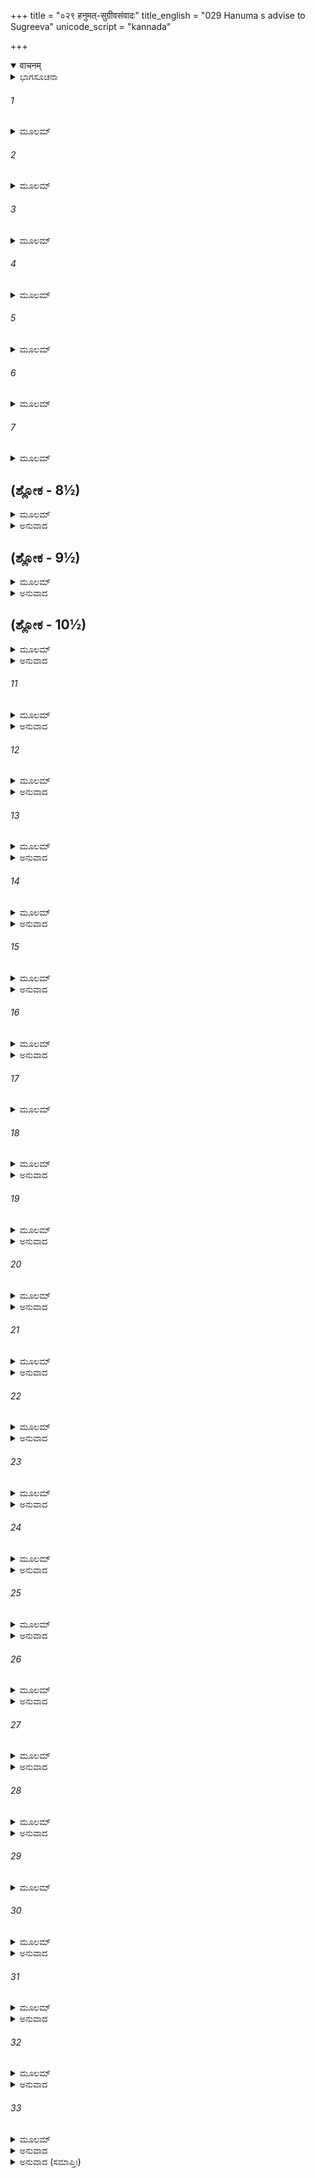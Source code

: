 +++
title = "०२९ हनुमत्-सुग्रीवसंवादः"
title_english = "029 Hanuma s advise to Sugreeva"
unicode_script = "kannada"

+++
<details open><summary>वाचनम्</summary>

<div class="audioEmbed"  caption="श्रीराम-हरिसीताराममूर्ति-घनपाठिभ्यां वचनम्" src="https://archive.org/download/Ramayana-recitation-Sriram-harisItArAmamUrti-Ghanapaati-v2/Kanda_4/Kanda_4_KSK-029-Hanumath_Sugreeva_Samvadaha.mp3"></div>
</details>



<details><summary>ಭಾಗಸೂಚನಾ</summary>

ಹನುಮಂತನು ಸಮಜಾಯಿಸಿದಾಗ ಸುಗ್ರೀವನು ವಾನರ ಸೈನಿಕರನ್ನು ಒಂದುಗೂಡಿಸುವಂತೆ ನೀಲನಿಗೆ ಆದೇಶಿಸಿದುದು
</details>

###### 1


<details><summary>ಮೂಲಮ್</summary>

ಸಮೀಕ್ಷ್ಯ ವಿಮಲಂ ವ್ಯೋಮ  ಗತವಿದ್ಯುದ್ಬಲಾಹಕಮ್ ।  
ಸಾರಸಾರವಸಂಘುಷ್ಟಂ ರಮ್ಯಜೋತ್ಸ್ನಾನುಲೇಪನಮ್ ॥
</details>

###### 2


<details><summary>ಮೂಲಮ್</summary>

ಸಮೃದ್ಧಾರ್ಥಂ ಚ ಸುಗ್ರೀವಂ ಮಂದಧರ್ಮಾರ್ಥ ಸಂಗ್ರಹಮ್ ।  
ಅತ್ಯರ್ಥಚಾಸತಾಂ ಮಾರ್ಗಮೇಕಾಂತಗತಮಾನಸಮ್ ॥
</details>

###### 3


<details><summary>ಮೂಲಮ್</summary>

ನಿವೃತ್ತಕಾರ್ಯಂ ಸಿದ್ಧಾರ್ಥಂ ಪ್ರಮದಾಭಿರತಂ ಸದಾ ।  
ಪ್ರಾಪ್ತವಂತಮಭಿಪ್ರೇತಾನ್ ಸರ್ವಾನೇವ ಮನೋರಥಾನ್ ॥
</details>

###### 4


<details><summary>ಮೂಲಮ್</summary>

ಸ್ವಾಂ ಚ ಪತ್ನೀಮಭಿಪ್ರೇತಾಂ ತಾರಾಂ ಚಾಪಿ ಸಮೀಪ್ಸಿತಾಮ್।  
ವಿಹರಂತ ಮಹೋರಾತ್ರಂ ಕೃತಾರ್ಥಂ ವಿಗತಜ್ವರಮ್ ॥
</details>

###### 5


<details><summary>ಮೂಲಮ್</summary>

ಕ್ರೀಡಂತಮಿವ ದೇವೇಶಂ ಗಂಧರ್ವಾಪ್ಸರಸಾಂ ಗಣೈಃ ।  
ಮಂತ್ರಿಷು ನ್ಯಸ್ತಕಾರ್ಯಂ ಚ ಮಂತ್ರಿಣಾಮನವೇಕ್ಷಕಮ್ ॥
</details>

###### 6


<details><summary>ಮೂಲಮ್</summary>

ಉಚ್ಛಿನ್ನರಾಜ್ಯಸಂದೇಹಂ ಕಾಮವೃತ್ತಮಿವ ಸ್ಥಿತಮ್ ।  
ನಿಶ್ಚಿತಾರ್ಥೋಽರ್ಥತತ್ತ್ವಜ್ಞಃ  ಕಾಲಧರ್ಮವಿಶೇಷವಿತ್ ॥
</details>

###### 7


<details><summary>ಮೂಲಮ್</summary>

ಪ್ರಸಾದ್ಯ ವಾಕ್ಯೈರ್ವಿವಿಧೈರ್ಹೇತುಮದ್ಭಿರ್ಮನೋರಮೈಃ ।  
ವಾಕ್ಯವಿದ್ವಾಕ್ಯತತ್ತ್ವಜ್ಞಂ ಹರೀಶಂ ಮಾರುತಾತ್ಮಜಃ ॥
</details>

## (ಶ್ಲೋಕ - 8½)


<details><summary>ಮೂಲಮ್</summary>

ಹಿತಂ ತಥ್ಯಂ ಚ ಪಥ್ಯಂ ಚ ಸಾಮಧರ್ಮಾರ್ಥನೀತಿಮತ್ ।  
ಪ್ರಣಯಪ್ರೀತಿ ಸಂಯುಕ್ತಂ ವಿಶ್ವಾಸ ಕೃತನಿಶ್ಚಯಮ್ ॥  
ಹರೀಶ್ವರಮುಪಾಗಮ್ಯ ಹನೂಮಾನ್ವಾಕ್ಯಮಬ್ರವೀತ್ ।
</details>

<details><summary>ಅನುವಾದ</summary>

ಪವನಕುಮಾರ ಹನುಮಂತನು ಶಾಸ್ತ್ರದ ನಿಶ್ಚಿತ ಸಿದ್ಧಾಂತವನ್ನು ಬಲ್ಲವನಾಗಿದ್ದನು. ಏನು ಮಾಡಬೇಕು, ಏನು ಮಾಡಬಾರದು ಇದರ ಯಥಾರ್ಥಜ್ಞಾನ ಅವನಿಗೆ ಇತ್ತು. ಯಾವ ಸಮಯದಲ್ಲಿ, ಯಾವ ವಿಶೇಷ ಧರ್ಮವನ್ನು ಪಾಲಿಸಬೇಕೆಂಬುದೂ ಅವನಿಗೆ ಚೆನ್ನಾಗಿ ತಿಳಿದಿತ್ತು. ಮಾತಿನ ಕಲೆಯ ಜ್ಞಾನವೂ ಅವನಿಗೆ ಚೆನ್ನಾಗಿತ್ತು. ಆಕಾಶ ನಿರ್ಮಲವಾದುದನ್ನು ಅವನು ನೋಡಿದನು. ಈಗ ಅದರಲ್ಲಿ ಮೋಡಗಳಾಗಲೀ, ವಿದ್ಯುತ್ತಾಗಲೀ ಕಾಣುತ್ತಿರಲಿಲ್ಲ. ಅಂತರಿಕ್ಷದಲ್ಲಿ ಎಲ್ಲೆಡೆ ಸಾರಸ ಪಕ್ಷಿಗಳು ಹಾರಾಡುತ್ತಿದ್ದವು ಮತ್ತು ಅವುಗಳ ಕೂಗು ಕೇಳಿಸುತ್ತಿತ್ತು. (ಚಂದ್ರೋದಯವಾದಾಗ) ಶ್ವೇತ ಚಂದನ ದಂತಹ ರಮಣೀಯ ಬೆಳದಿಂಗಳ ಲೇಪ ಹಚ್ಚಿದಂತೆ ಆಕಾಶವು ಕಂಡು ಬರುತ್ತಿತ್ತು. ಸುಗ್ರೀವನ ಪ್ರಯೋಜನ ಸಿದ್ಧವಾದ್ದರಿಂದ ಅವನು ಧರ್ಮ ಮತ್ತು ಅರ್ಥದ ಸಂಗ್ರಹದಲ್ಲಿ ಶಿಥಿಲತೆ ತೋರುತ್ತಿರುವನು. ಅಸಾಧು ಪುರುಷರ ಮಾರ್ಗ (ಕಾಮಸೇವನ)ವನ್ನೇ ಹೆಚ್ಚು ಆಶ್ರಯಿಸಿರುವನು. ಏಕಾಂತದಲ್ಲೇ (ಅಲ್ಲಿ ಸ್ತ್ರೀಯರ ಸಂಗದಲ್ಲಿ ಯಾವುದೇ ಬಾಧೆ ಇಲ್ಲದ್ದರಿಂದ) ಅವನ ಮನಸ್ಸುತೊಡಗಿದೆ. ಅವನ ಕಾರ್ಯಪೂರ್ಣಗೊಂಡಿದೆ. ಅವನ ಅಭೀಷ್ಟ ಪ್ರಯೋಜನ ಸಿದ್ಧವಾಗಿದೆ. ಈಗ ಅವನು ಸಹಾ ಯುವತೀ ಸ್ತ್ರೀಯರೊಂದಿಗೆ ಕ್ರೀಡಾವಿಲಾಸದಲ್ಲೇ ತೊಡಗಿರುತ್ತಾನೆ. ಅವನು ತನ್ನ ಎಲ್ಲ ಬೇಕಾದ ಮನೋರಥಗಳನ್ನು ಪಡೆದು ಕೊಂಡಿರುವನು. ತನ್ನ ಮನೋವಾಂಛಿತ ಪತ್ನೀ ರಮೆಯನ್ನು ಹಾಗೂ ಅಭೀಷ್ಟ ಸುಂದರೀ ತಾರೆಯನ್ನು ಪಡೆದುಕೊಂಡು ಈಗ ಅವನು ಕೃತಕೃತ್ಯನಾಗಿ ನಿಶ್ಚಿಂತನಾಗಿರುವನು. ಹಗಲು-ರಾತ್ರೆ ಭೋಗವಿಲಾಸದಲ್ಲೇ ತೊಡಗಿರುತ್ತಾನೆ. ದೇವೇಂದ್ರನು ಗಂಧರ್ವರೊಂದಿಗೆ, ಅಪ್ಸರೆಯರೊಂದಿಗೆ ಕ್ರೀಡೆಯಲ್ಲಿ ತತ್ಪರ ನಾಗಿರುವಂತೆಯೇ, ಸುಗ್ರೀವನೂ ಕೂಡ ತನ್ನ ಮಂತ್ರಿಗಳ ಮೇಲೆ ರಾಜ್ಯಭಾರದ ಹೊಣೆಯನ್ನು ಒಪ್ಪಿಸಿ ಕ್ರೀಡಾ ವಿಹಾರದಲ್ಲೇ ತತ್ಪರನಾಗಿದ್ದಾನೆ. ಮಂತ್ರಿಗಳ ಕಾರ್ಯವನ್ನು ಎಂದೂ ನೋಡುವುದಿಲ್ಲ. ಮಂತ್ರಿಗಳ ಸಜ್ಜನಿಕೆಯಿಂದಾಗಿ ರಾಜ್ಯಕ್ಕೆ ಯಾವುದೇ ರೀತಿಯ ಹಾನಿಯುಂಟಾಗುವ ಸಂಭವ ಇಲ್ಲದಿದ್ದರೂ ಸ್ವತಃ ಸುಗ್ರೀವನು ಸ್ವೇಚ್ಛಾಚಾರಿಯಾಗಿದ್ದಾನೆ. ಇದೆಲ್ಲವನ್ನು ವಿಚಾರ ಮಾಡಿ ಹನುಮಂತನು ವಾನರರಾಜ ಸುಗ್ರೀವನ ಬಳಿಗೆ ಹೋಗಿ, ಅವನಿಗೆ ಯುಕ್ತಿಯುಕ್ತವಾಗಿ ಹಾಗೂ ಮನೋರಮ ಮಾತಿನಿಂದ ಪ್ರಸನ್ನಗೊಳಿಸಿ, ಮಾತಿನ ಮರ್ಮವನ್ನು ಬಲ್ಲ ಸುಗ್ರೀವನಲ್ಲಿ ಹಿತಕರ, ಸತ್ಯವಾದ, ಲಾಭದಾಯಕವಾದ, ಸಾಮ, ಧರ್ಮ, ಅರ್ಥನೀತಿಯಿಂದ ಯುಕ್ತ, ಶಾಸ್ತ್ರವಿಶ್ವಾಸೀ ಪುರುಷರ ನಿಶ್ಚಯ ಸಂಪನ್ನ ಹಾಗೂ ಪ್ರೇಮ, ಪ್ರಸನ್ನತೆ ತುಂಬಿದ ಮಾತನ್ನು ಹೇಳಿದನು.॥1-8½॥
</details>

## (ಶ್ಲೋಕ - 9½)


<details><summary>ಮೂಲಮ್</summary>

ರಾಜ್ಯಂ ಪ್ರಾಪ್ತಂ ಯಶಶ್ಚೈವ ಕೌಲೀ ಶ್ರೀರಭಿ ವರ್ಧಿತಾ॥  
ಮಿತ್ರಾಣಾಂ ಸಂಗ್ರಹಃ ಶೇಷಸ್ತದ್ ಭವಾನ್ಕರ್ತುಮರ್ಹತಿ ।
</details>

<details><summary>ಅನುವಾದ</summary>

ರಾಜನೇ! ನೀನು ರಾಜ್ಯವನ್ನು, ಯಶಸ್ಸನ್ನು ಪಡೆದುಕೊಂಡೆ ಹಾಗೂ ಕುಲಪರಂಪರೆಯಿಂದ ಬಂದಿರುವ ಲಕ್ಷ್ಮಿಯನ್ನು ಹೆಚ್ಚಿಸಿರುವೆ. ಆದರೆ ಈಗ ಮಿತ್ರರನ್ನು ತನ್ನವರಾಗಿಸಿಕೊಳ್ಳುವ ಕಾರ್ಯವೊಂದು ಬಾಕಿ ಉಳಿದಿದೆ. ಅದನ್ನು ನೀನು ಈಗ ಪೂರ್ಣಗೊಳಿಸಬೇಕಾಗಿದೆ.॥9½॥
</details>

## (ಶ್ಲೋಕ - 10½)


<details><summary>ಮೂಲಮ್</summary>

ಯೋ ಹಿ ಮಿತ್ರೇಷು ಕಾಲಜ್ಞಃ ಸತತಂ ಸಾಧು ವರ್ತತೇ ॥  
ತಸ್ಯ ರಾಜ್ಯಂ ಚ ಕೀರ್ತಿಶ್ಚ ಪ್ರತಾಪಶ್ಚಾಪಿವರ್ಧತೇ ।
</details>

<details><summary>ಅನುವಾದ</summary>

‘ಯಾವಾಗ ಪ್ರತ್ಯುಪಕಾರ ಮಾಡಬೇಕು’ ಎಂಬ ಮಾತನ್ನು ತಿಳಿದು, ಮಿತ್ರರ ಕುರಿತು ಸದಾ ಒಳ್ಳೆಯವನಾಗಿ ವರ್ತಿಸುವ ರಾಜನ ರಾಜ್ಯ, ಯಶ, ಪ್ರತಾಪದ ವೃದ್ಧಿಯಾಗುತ್ತದೆ.॥10½॥
</details>

###### 11


<details><summary>ಮೂಲಮ್</summary>

ಯಸ್ಯ ಕೋಶಶ್ಚ ದಂಡಶ್ಚ ಮಿತ್ರಾಣ್ಯಾತ್ಮಾ ಚ ಭೂಮಿಪ ।  
ಸಮವೇತಾನಿ ಸರ್ವಾಣಿ ಸ ರಾಜ್ಯಂ ಮಹದಶ್ನುತೇ ॥
</details>

<details><summary>ಅನುವಾದ</summary>

ಪೃಥಿವೀಪತೇ! ಯಾವ ರಾಜನ ಕೋಶ, ದಂಡ (ಸೈನ್ಯ),ಮಿತ್ರ ಮತ್ತು ತನ್ನ ಶರೀರ ಇವೆಲ್ಲ ಸಮವಾಗಿ ತನ್ನ ವಶದಲ್ಲಿ ಇರುತ್ತದೋ, ಅವನು ವಿಶಾಲ ರಾಜ್ಯವನ್ನು ಪಾಲಿಸುತ್ತಾ ಅನುಭವಿಸುತ್ತಾನೆ.॥11॥
</details>

###### 12


<details><summary>ಮೂಲಮ್</summary>

ತದ್ಭವಾನ್ ವೃತ್ತಸಂಪನ್ನಃ ಸ್ಥಿತಃಪಥಿ ನಿರತ್ಯಯೇ ।  
ಮಿತ್ರಾರ್ಥಮಭಿನೀತಾರ್ಥಂ  ಯಥಾವತ್ ಕರ್ತುಮರ್ಹತಿ ॥
</details>

<details><summary>ಅನುವಾದ</summary>

ನೀನು ಸದಾಚಾರ ಸಂಪನ್ನನಾಗಿದ್ದು, ನಿತ್ಯ ಸನಾತನಧರ್ಮ ಮಾರ್ಗದಲ್ಲಿ ಸ್ಥಿತನಾಗಿರುವೆ. ಆದ್ದರಿಂದ ಮಿತ್ರನ ಕಾರ್ಯವನ್ನು ಸಫಲಗೊಳಿಸಲು ಮಾಡಿದ ಪ್ರತಿಜ್ಞೆಯನ್ನು ಯಥೋಚಿತವಾಗಿ ಪೂರ್ಣಗೊಳಿಸು.॥12॥
</details>

###### 13


<details><summary>ಮೂಲಮ್</summary>

ಸಂತ್ಯಜ್ಯ ಸರ್ವಕರ್ಮಾಣಿ ಮಿತ್ರಾರ್ಥೇ ಯೋ ನ ವರ್ತತೇ ।  
ಸಂಭ್ರಮಾದ್ ವಿಕೃತೋತ್ಸಾಹಃ ಸೋಽರ್ಥೇನಾವರುಧ್ಯತೇ ॥
</details>

<details><summary>ಅನುವಾದ</summary>

ತನ್ನ ಎಲ್ಲ ಕಾರ್ಯವನ್ನು ಬಿಟ್ಟು ಮಿತ್ರನ ಕಾರ್ಯವನ್ನು ಸಿದ್ಧಗೊಳಿಸಿಲು ವಿಶೇಷ ಉತ್ಸಾಹದಿಂದ ಶೀಘ್ರವಾಗಿ ತೊಡಗದೆ ಇರುವವನು ಅನರ್ಥಕ್ಕೆ ಭಾಗಿಯಾಗಬೇಕಾಗುತ್ತದೆ.॥13॥
</details>

###### 14


<details><summary>ಮೂಲಮ್</summary>

ಯೋ ಹಿ ಕಾಲವ್ಯತೀತೇಷು ಮಿತ್ರಕಾರ್ಯೇಷು ವರ್ತತೇ ।  
ಸ ಕೃತ್ವಾ ಮಹತೋಽಪ್ಯರ್ಥಾನ್ನ ಮಿತ್ರಾರ್ಥೇನ ಯುಜ್ಯತೇ ॥
</details>

<details><summary>ಅನುವಾದ</summary>

ಕಾರ್ಯಸಾಧನೆಯ ಉಪಯುಕ್ತ ಸಂದರ್ಭ ಕಳೆದು ಹೋದ ಮೇಲೆ ಮಿತ್ರನ ಕಾರ್ಯದಲ್ಲಿ ತೊಡಗುವವನು ಹಿರಿದಾದ ಕಾರ್ಯಗಳನ್ನು ಸಿದ್ಧಗೊಳಿಸಿದರೂ ಮಿತ್ರನ ಪ್ರಯೋಜನವನ್ನು ಸಿದ್ಧಪಡಿಸದವನೆಂದೇ ತಿಳಿಯಲಾಗುತ್ತದೆ.॥14॥
</details>

###### 15


<details><summary>ಮೂಲಮ್</summary>

ತದಿದಂ ಮಿತ್ರ ಕಾರ್ಯಂ ನಃ ಕಾಲಾತೀತಮರಿಂದಮ ।  
ಕ್ರಿಯತಾಂ ರಾಘವಸ್ಯೈತದ್ ವೈದೇಹ್ಯಾಃ ಪರಿಮಾರ್ಗಣಮ್ ॥
</details>

<details><summary>ಅನುವಾದ</summary>

ಶತ್ರುದಮನನೇ! ಭಗವಾನ್ ಶ್ರೀರಾಮನು ನಮಗೆ ಪರಮ ಸುಹೃದನಾಗಿದ್ದಾನೆ. ಅವನ ಈ ಕಾರ್ಯದ ಸಮಯ ಕಳೆದುಹೋಗುತ್ತಾ ಇದೆ. ಆದ್ದರಿಂದ ವೈದೇಹಿ ಸೀತೆಯನ್ನು ಹುಡುಕಲು ಪ್ರಾರಂಭಿಸಬೇಕು.॥15॥
</details>

###### 16


<details><summary>ಮೂಲಮ್</summary>

ನ ಚ ಕಾಲಮತೀತಂ ತೇ ನಿವೇದಯತಿ ಕಾಲವಿತ್ ।  
ತ್ವರಮಾಣೋಽಪಿ ಸ ಪ್ರಾಜ್ಞಸ್ತವ ರಾಜನ್ವಶಾನುಗಃ ॥
</details>

<details><summary>ಅನುವಾದ</summary>

ರಾಜನೇ! ಪರಮಬುದ್ಧಿವಂತ ಶ್ರೀರಾಮನು ಸಮಯದ ಜ್ಞಾನ ಉಳ್ಳವನು ಮತ್ತು ಅವನಿಗೆ ತನ್ನ ಕಾರ್ಯದ ಸಿದ್ಧಿಗಾಗಿ ಅವಸರ ಉಂಟಾಗಿದೆ. ಹೀಗಿದ್ದರೂ ಅವನು ನಿನ್ನ ಅಧೀನದಲ್ಲೇ ಇದ್ದಾನೆ. ಸಂಕೋಚದಿಂದ ತನ್ನ ಕಾರ್ಯದ ಸಮಯ ಕಳೆದುಹೋಗುತ್ತಿದೆ ಎಂದು ನಿನ್ನಲ್ಲಿ ಹೇಳುತ್ತಿಲ್ಲ.॥16॥
</details>

###### 17


<details><summary>ಮೂಲಮ್</summary>

ಕುಲಸ್ಯ ಹೇತುಃ ಸ್ಫೀತಸ್ಯ ದೀರ್ಘಬಂಧುಶ್ಚ ರಾಘವಃ ।  
ಅಪ್ರಮೇಯಪ್ರಭಾವಶ್ಚ ಸ್ವಯಂ ಚಾಪ್ರತಿಮೋ ಗುಣೈಃ ॥
</details>

###### 18


<details><summary>ಮೂಲಮ್</summary>

ತಸ್ಯ ತ್ವಂ ಕುರು ವೈ ಕಾರ್ಯಂ ಪೂರ್ವಂ ತೇನ ಕೃತಂ ತವ ।  
ಹರೀಶ್ವರ  ಕಪಿಶ್ರೇಷ್ಠಾನಾಜ್ಞಾಪಯಿತುಮರ್ಹಸಿ ॥
</details>

<details><summary>ಅನುವಾದ</summary>

ವಾನರರಾಜನೇ! ಭಗವಾನ್ ಶ್ರೀರಾಮನು ಚಿರಕಾಲ ಮಿತ್ರತ್ವವನ್ನು ಇರಿಸುವವನಾಗಿದ್ದಾನೆ. ಅವನು ನಿನ್ನ ಸಮೃದ್ಧಶಾಲಿ ಕುಲದ ಅಭ್ಯುದಯಕ್ಕೆ ಕಾರಣನಾಗಿದ್ದಾನೆ. ಅವನ ಪ್ರಭಾವ ಅತುಲವಾಗಿದೆ, ಗುಣಗಳಲ್ಲಿಯೂ ಅಪ್ರತಿಮನಾಗಿದ್ದಾನೆ. ಈಗ ನೀನು ಅವನ ಕಾರ್ಯವನ್ನು ಮಾಡು; ಏಕೆಂದರೆ ಅವನು ನಿನ್ನ ಕಾರ್ಯವನ್ನು ಮೊದಲೇ ಮಾಡಿಬಿಟ್ಟಿರುವನು. ನೀನು ಮುಖ್ಯ-ಮುಖ್ಯ ವಾನರರನ್ನು ಈ ಕಾರ್ಯಕ್ಕಾಗಿ ನೇಮಿಸು.॥17-18॥
</details>

###### 19


<details><summary>ಮೂಲಮ್</summary>

ನಹಿ ತಾವದ್ ಭವೇತ್ಕಾಲೋ ವ್ಯತೀತಶ್ಚೋದನಾದೃತೇ ।  
ಚೋದಿತಸ್ಯ ಹಿ ಕಾರ್ಯಸ್ಯ ಭವೇತ್ಕಾಲವ್ಯತಿಕ್ರಮಃ ॥
</details>

<details><summary>ಅನುವಾದ</summary>

ಶ್ರೀರಾಮಚಂದ್ರನು ಹೇಳುವ ಮೊದಲೇ ನಾವು ಕಾರ್ಯ ಪ್ರಾರಂಭಿಸಿದರೆ ಸಮಯ ಕಳೆದುಹೋದುದು ತಿಳಿಯಲಾಗುವುದಿಲ್ಲ. ಆದರೆ ಅವನು ಇದಕ್ಕಾಗಿ ಪ್ರೇರೇಪಿಸಬೇಕಾದಾಗ ನಾವು ಸಮಯ ಕಳೆಯುತ್ತಿದ್ದೇವೆ ಎಂದು ತಿಳಿಯಲಾಗುವುದು.॥19॥
</details>

###### 20


<details><summary>ಮೂಲಮ್</summary>

ಅಕರ್ತುರಪಿ ಕಾರ್ಯಸ್ಯ ಭವಾನ್ಕರ್ತಾ ಹರೀಶ್ವರ ।  
ಕಿಂಪುನಃ ಪ್ರತಿಕರ್ತುಸ್ತೇ ರಾಜ್ಯೇನ ಚ ಧನೇನ ಚ ॥
</details>

<details><summary>ಅನುವಾದ</summary>

ವಾನರರಾಜನೇ! ಯಾರು ನಿನ್ನ ಯಾವುದೇ ಉಪಕಾರ ಮಾಡದಿದ್ದರೂ ಅವನ ಕಾರ್ಯವನ್ನು ನೀನು ಸಿದ್ಧಗೊಳಿಸ ಬೇಕು ಮತ್ತೆ ರಾಮನು ವಾಲಿಯ ವಧೆ ಮತ್ತು ರಾಜ್ಯಪ್ರದಾನ ಮಾಡಿ ನಿನ್ನ ಉಪಕಾರ ಮಾಡಿರುವನು. ಅವನ ಕಾರ್ಯವನ್ನು ನೀನು ಬೇಗನೇ ಮಾಡು, ಇದಕ್ಕಾಗಿ ಹೇಳುವುದೇನಿದೆ.॥20॥
</details>

###### 21


<details><summary>ಮೂಲಮ್</summary>

ಶಕ್ತಿಮಾನಪಿ  ವಿಕ್ರಾಂತೋ  ವಾನರರ್ಕ್ಷಗಣೇಶ್ವರ ।  
ಕರ್ತುಂ ದಾಶರಥೇಃ ಪ್ರೀತಿಮಾಜ್ಞಾಯಾಂ ಕಿಂ ನ ಸಜ್ಜಸೇ ॥
</details>

<details><summary>ಅನುವಾದ</summary>

ವಾನರ ಮತ್ತು ಕರಡಿಗಳ ಒಡೆಯನಾದ ಸುಗ್ರೀವನೇ! ನೀನು ಶಕ್ತಿವಂತ ಮತ್ತು ಅತ್ಯಂತ ಪರಾಕ್ರಮಿಯಾಗಿರುವೆ. ಹೀಗಿದ್ದರೂ ದಶರಥನಂದನ ಶ್ರೀರಾಮನ ಪ್ರಿಯ ಕಾರ್ಯ ಮಾಡಲು ವಾನರರಿಗೆ ಅಪ್ಪಣೆ ಮಾಡುವುದರಲ್ಲಿ ಏಕೆ ವಿಳಂಬ ಮಾಡುತ್ತಿರುವೆ.॥21॥
</details>

###### 22


<details><summary>ಮೂಲಮ್</summary>

ಕಾಮಂ ಖಲು ಶರೈಃ ಶಕ್ತಃ ಸುರಾಸುರಮಹೋರಗಾನ್ ।  
ವಶೇ ದಾಶರಥಿಃ  ಕರ್ತುಂ ತ್ವತ್ಪ್ರತಿಜ್ಞಾಮವೇಕ್ಷತೇ ॥
</details>

<details><summary>ಅನುವಾದ</summary>

ದಶರಥಕುಮಾರ ಭಗವಾನ್ ಶ್ರೀರಾಮನು ತನ್ನ ಬಾಣಗಳಿಂದ ಸಮಸ್ತ ದೇವತೆಗಳನ್ನು, ಅಸುರರನ್ನು, ದೊಡ್ಡ-ದೊಡ್ಡ ನಾಗಗಳನ್ನು ಕೂಡ ವಶಪಡಿಸಿ ಕೊಳ್ಳಬಲ್ಲನು, ಇದರಲ್ಲಿ ಸಂದೇಹವೇ ಇಲ್ಲ. ಆದೆ ನೀನು ಅವನ ಕಾರ್ಯವನ್ನು ಮಾಡಲು ಪ್ರತಿಜ್ಞೆ ಮಾಡಿರುವೆ; ಅದರ ದಾರಿ ನೋಡುತ್ತಿದ್ದಾನೆ ಅವನು.॥22॥
</details>

###### 23


<details><summary>ಮೂಲಮ್</summary>

ಪ್ರಾಣತ್ಯಾಗಾವಿಶಂಕೇನ ಕೃತಂ ತೇನ ಮಹತ್ ಪ್ರಿಯಮ್ ।  
ತಸ್ಯ ಮಾರ್ಗಾಮ ವೈದೇಹೀಂ ಪೃಥಿವ್ಯಾಮಪಿ ಚಾಂಬರೇ ॥
</details>

<details><summary>ಅನುವಾದ</summary>

ಅವನು ನಿನಗಾಗಿ ವಾಲಿಯ ಪ್ರಾಣಗಳನ್ನು ಕಳೆಯಲೂ ಕೂಡ ಹಿಂಜರಿಯಲಿಲ್ಲ. ಅವನು ನಿನ್ನ ದೊಡ್ಡ ಪ್ರಿಯಕಾರ್ಯವನ್ನು ಮಾಡಿಬಿಟ್ಟಿರುವನು; ಆದ್ದರಿಂದ ಈಗ ನಾವು ಅವನ ಪತ್ನೀ ವಿದೇಹಕುಮಾರಿ ಸೀತೆಯು ಭೂತಳದಲ್ಲಾಗಲಿ, ಆಕಾಶದಲ್ಲಾಗಲೀ ಎಲ್ಲೇ ಇದ್ದರೂ ಹುಡುಕಬೇಕು.॥23॥
</details>

###### 24


<details><summary>ಮೂಲಮ್</summary>

ದೇವಾದಾನವ ಗಂಧರ್ವಾ ಅಸುರಾಃ ಸಮರುದ್ಗಣಾಃ ।  
ನ ಚ ಯಕ್ಷಾ ಭಯಂ ತಸ್ಯ ಕುರ್ಯುಃ ಕಿಮಿವ ರಾಕ್ಷಸಾಃ ॥
</details>

<details><summary>ಅನುವಾದ</summary>

ದೇವತೆಗಳು, ದಾನವರು, ಗಂಧರ್ವರು, ಅಸುರರು, ಮರುದ್ಗಣರು, ಯಕ್ಷರೂ ಯಾರೂ ಶ್ರೀರಾಮನನ್ನು ಭಯಪಡಿಸಲಾರರು. ಹೀಗಿರುವಾಗ ರಾಕ್ಷಸರ ಮಾತಾದರೂ ಏನಿದೆ.॥24॥
</details>

###### 25


<details><summary>ಮೂಲಮ್</summary>

ತದೇವಂ ಶಕ್ತಿಯುಕ್ತಸ್ಯ ಪೂರ್ವಂ ಪ್ರತಿಕೃತಸ್ತಥಾ ।  
ರಾಮಸ್ಯಾರ್ಹಸಿ ಪಿಂಗೇಶ ಕರ್ತುಂ ಸರ್ವಾತ್ಮನಾ ಪ್ರಿಯಮ್ ॥
</details>

<details><summary>ಅನುವಾದ</summary>

ವಾನರರಾಜನೇ! ಇಂತಹ ಶಕ್ತಿಶಾಲಿ ಹಾಗೂ ಮೊದಲೇ ಉಪಕಾರ ಮಾಡುವ ಭಗವಾನ್ ಶ್ರೀರಾಮನ ಪ್ರಿಯ ಕಾರ್ಯವನ್ನು ನೀನು ನಿನ್ನ ಎಲ್ಲ ಶಕ್ತಿಗಳನ್ನೂ ತೊಡಗಿಸಿ ಮಾಡಬೇಕು.॥25॥
</details>

###### 26


<details><summary>ಮೂಲಮ್</summary>

ನಾಧಸ್ತಾದವನೌ ನಾಪ್ಸು ಗತಿರ್ನೋಪರಿ ಚಾಂಬರೇ ।  
ಕಸ್ಯಚಿತ್ಸಜ್ಜತೇಽಸ್ಮಾಕಂ ಕಪೀಶ್ವರ ತವಾಜ್ಞಯಾ ॥
</details>

<details><summary>ಅನುವಾದ</summary>

ಕಪೀಶ್ವರನೇ! ನೀನು ಆಜ್ಞಾಪಿಸಿದರೆ ನೀರಿನಲ್ಲಿ, ನೆಲದಲ್ಲಿ, ಪಾತಾಳದಲ್ಲಿ, ಆಕಾಶದಲ್ಲಿ ಎಲ್ಲೇಯಾದರೂ ನಮ್ಮಗಳ ಗತಿ ಕುಂಠಿತವಾಗಲಾರದು.॥26॥
</details>

###### 27


<details><summary>ಮೂಲಮ್</summary>

ತದಾಜ್ಞಾಪಯ ಕಃ ಕಿಂ ತೇ ಕುತೋ ವಾಪಿ ವ್ಯವಸ್ಯತು ।  
ಹರಯೋ ಹ್ಯಪ್ರಧೃಷ್ಯಾಸ್ತೇ ಸಂತಿ ಕೋಟ್ಯಗ್ರತೋಽನಘಃ ॥
</details>

<details><summary>ಅನುವಾದ</summary>

ನಿಷ್ಪಾಪ ಕಪಿರಾಜನೇ! ಯಾರು ಎಲ್ಲಿಂದ ಹೇಗೆ ನಿನ್ನ ಅಪ್ಪಣೆಯನ್ನು ಪಾಲಿಸಲು ಉದ್ಯೋಗಮಾಡಬೇಕೆಂದು ಆಜ್ಞಾಪಿಸು. ನಿನ್ನ ಅಧೀನದಲ್ಲಿ ಯಾರೂ ಸೋಲಿಸಲಾರದ ಕೋಟ್ಯಾವಧಿ ವಾನರರು ಇದ್ದಾರೆ.॥27॥
</details>

###### 28


<details><summary>ಮೂಲಮ್</summary>

ತಸ್ಯ ತದ್ವಚನಂ ಶ್ರುತ್ವಾ ಕಾಲೇ ಸಾಧು ನಿರೂಪಿತಮ್ ।  
ಸುಗ್ರೀವಃ  ಸತ್ತ್ವಸಂಪನ್ನಶ್ಚಕಾರ ಮತಿಮುತ್ತಮಾಮ್ ॥
</details>

<details><summary>ಅನುವಾದ</summary>

ಸುಗ್ರೀವನು ಸತ್ತ್ವಗುಣ ಸಂಪನ್ನನಾಗಿದ್ದನು. ಹನುಮಂತನು ಸರಿಯಾದ ಸಮಯದಲ್ಲಿ ಚೆನ್ನಾಗಿ ಹೇಳಿದ ಮಾತನ್ನು ಕೇಳಿ ಭಗವಾನ್ ಶ್ರೀರಾಮನ ಉತ್ತಮ ಕಾರ್ಯವನ್ನು ಮಾಡಲು ನಿಶ್ಚಯಿಸಿದನು.॥28॥
</details>

###### 29


<details><summary>ಮೂಲಮ್</summary>

ಸಂ ಸದಿದೇಶಾತಿಮತಿಮಾನ್ ನೀಲಂ ನಿತ್ಯಕೃತೋದ್ಯಮಮ್ ।  
ದಿಕ್ಷು ಸರ್ವಾಸು ಸರ್ವೇಷಾಂ ಸೈನ್ಯಾನಾಮುಪಸಂಗ್ರಹೇ ॥
</details>

###### 30


<details><summary>ಮೂಲಮ್</summary>

ಯಥಾ ಸೇನಾ ಸಮಗ್ರಾ ಮೇ ಯೂಥಪಾಲಾಶ್ಚ ಸರ್ವರ್ಶಃ ।  
ಸಮಾಗಚ್ಛಂತ್ಯಸಂಗೇನ ಸೇನಾಗ್ರ್ಯೇಯೇಣ ತಥಾ ಕುರು ॥
</details>

<details><summary>ಅನುವಾದ</summary>

ಅವನು ಪರಮ ಬುದ್ಧಿವಂತನಾಗಿದ್ದನು. ಆದ್ದರಿಂದ ನಿತ್ಯ ಉದ್ಯಮಶೀಲನಾದ ನೀಲ ಎಂಬ ವಾನರನಿಗೆ ಸಮಸ್ತ ದಿಕ್ಕುಗಳಿಂದ ಎಲ್ಲ ವಾನರ ಸೈನ್ಯವನ್ನು ಒಟ್ಟುಗೂಡಿಸುವಂತೆ ಆಜ್ಞಾಪಿಸಿ ‘ನನ್ನ ಎಲ್ಲ ಸೈನ್ಯವು ಇಲ್ಲಿಗೆ ಬಂದು ನೆರೆಯಲು ಮತ್ತು ಎಲ್ಲ ಯೂಥಪತಿಗಳು ತಮ್ಮ ಸೈನ್ಯ ಮತ್ತು ಸೇನಾಪತಿಗಳೊಂದಿಗೆ ತಡಮಾಡದೆ ಇಲ್ಲಿ ಉಪಸ್ಥಿತವಾಗುವಂತೆ ಪ್ರಯತ್ನಿಸು’ ಎಂದು ಹೇಳಿದನು.॥29-30॥
</details>

###### 31


<details><summary>ಮೂಲಮ್</summary>

ಯೇ ತ್ವಂತಪಾಲಾಃ ಪ್ಲವಗಾಃ ಶೀಘ್ರಗಾ ವ್ಯವಸಾಯಿನಃ ।  
ಸಮಾನಯಂತುತೇ ಶೀಘ್ರಂ ತ್ವರಿತಾಃ ಶಾಸನಾನ್ಮಮ ।  
ಸ್ವಯಂ ಚಾನಂತರಂ ಕಾರ್ಯಂ ಭವಾನೇವಾನುಪಶ್ಯತು ॥
</details>

<details><summary>ಅನುವಾದ</summary>

ರಾಜ್ಯದ ಸೀಮಾರಕ್ಷಕರಾದ ಶೀಘ್ರಗಾಮಿ ವಾನರರೆಲ್ಲರೂ ನನ್ನ ಆಜ್ಞೆಯಂತೆ ಬೇಗನೆ ಇಲ್ಲಿಗೆ ಬರಲಿ. ಇದಲ್ಲದೆ ಬೇರೆ ಅಗತ್ಯವಾದ ಕರ್ತವ್ಯವಿದ್ದರೆ ನೀನು ಅದರ ಕುರಿತು ವಿಚಾರ ಮಾಡು.॥31॥
</details>

###### 32


<details><summary>ಮೂಲಮ್</summary>

ತ್ರಿಪಂಚರಾತ್ರಾದೂರ್ಧ್ವಂ ಯಃ ಪ್ರಾಪ್ನುಯಾದಿಹ ವಾನರಃ ।  
ತಸ್ಯ ಪ್ರಾಣಾಂತಿಕೋ ದಂಡೋ ನಾತ್ರ ಕಾರ್ಯಾವಿಚಾರಣಾ ॥
</details>

<details><summary>ಅನುವಾದ</summary>

ಹದಿನೈದು ದಿನಗಳೊಳಗೆ ಇಲ್ಲಿಗೆ ಬಾರದಿರುವ ವಾನರರಿಗೆ ದೇಹಾಂತ ಶಿಕ್ಷೆ ಕೊಡಲಾಗುವುದು, ಇದರಲ್ಲಿ ಬೇರೇನೂ ವಿಚಾರಮಾಡಬಾರದು.॥32॥
</details>

###### 33


<details><summary>ಮೂಲಮ್</summary>

ಹರೀಂಶ್ಚ ವೃದ್ಧಾನುಪಯಾತು ಸಾಂಗದೋ  
ಭವಾನ್ಮಮಾಜ್ಞಾಮಧಿಕೃತ್ಯ ನಿಶ್ಚಿತಮ್ ।  
ಇತಿ ವ್ಯವಸ್ಥಾಂ ಹರಿಪುಂಗವೇಶ್ವರೋ  
ವಿಧಾಯ ವೇಶ್ಮ ಪ್ರವಿವೇಶ ವೀರ್ಯವಾನ್ ॥
</details>

<details><summary>ಅನುವಾದ</summary>

ಇದು ನನ್ನ ನಿಶ್ಚಿತವಾದ ಅಪ್ಪಣೆಯಾಗಿದೆ. ಇದಕ್ಕನುಸಾರ ಈ ವ್ಯವಸ್ಥೆಯ ಅಧಿಕಾರ ಪಡೆದು ಅಂಗದನೊಂದಿಗೆ ನೀನು ಸ್ವತಃ ಹಿರಿಯ ವೃದ್ಧ ವಾನರರ ಬಳಿಗೆ ಹೋಗು. ಹೀಗೆ ವ್ಯವಸ್ಥೆಮಾಡಿ ಮಹಾಬಲಿ ವಾನರರಾಜ ಸುಗ್ರೀವನು ತನ್ನ ಅರಮನೆಗೆ ನಡೆದನು.॥33॥
</details>

<details><summary>ಅನುವಾದ (ಸಮಾಪ್ತಿಃ)</summary>

ಶ್ರೀ ವಾಲ್ಮೀಕಿವಿರಚಿತ ಆರ್ಷರಾಮಾಯಣ ಆದಿಕಾವ್ಯದ ಕಿಷ್ಕಿಂಧಾಕಾಂಡದ ಇಪ್ಪತ್ತೊಂಭತ್ತನೆಯ ಸರ್ಗ ಸಂಪೂರ್ಣವಾಯಿತು.॥29॥
</details>
